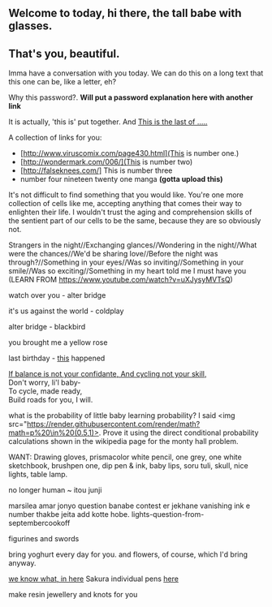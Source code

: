 ## Welcome to today, hi there, the tall babe with glasses.

<!--
You can use the [editor on GitHub](https://github.com/Fawkes4494d3/Fawkes4494d3.github.io/edit/master/index.md) to maintain and preview the content for your website in Markdown files. 
-->

## That's you, beautiful.

Imma have a conversation with you today. We can do this on a long text that this one can be, like a letter, eh?

Why this password?. **Will put a password explanation here with another link**  

It is actually, 'this is' put together. And [This is the last of .....](https://www.youtube.com/watch?v=Xm7Q8ue9kBM)

A collection of links for you:
- [http://www.viruscomix.com/page430.html](This is number one.)
- [http://wondermark.com/006/](This is number two)
- [http://falseknees.com/] This is number three 
- number four nineteen twenty one manga **(gotta upload this)** 

It's not difficult to find something that you would like. You're one more collection of cells like me, accepting anything that comes their way to enlighten their life. I wouldn't trust the aging and comprehension skills of the sentient part of our cells to be the same, because they are so obviously not.

Strangers in the night//Exchanging glances//Wondering in the night//What were the chances//We'd be sharing love//Before the night was through?//Something in your eyes//Was so inviting//Something in your smile//Was so exciting//Something in my heart told me I must have you (LEARN FROM https://www.youtube.com/watch?v=uXJysyMVTsQ)

watch over you - alter bridge

it's us against the world - coldplay 

alter bridge - blackbird

you brought me a yellow rose

last birthday - [this](href="https://youtu.be/gNTmLLZSjSs) happened


[If balance is not your confidante, And cycling not your skill,](https://people.math.osu.edu/edgar.2/square_wheels.jpg) <br>
Don't worry, li'l baby- <br> 
To cycle, made ready, <br> 
Build roads for you, I will.

what is the probability of little baby learning probability? I said <img src="https://render.githubusercontent.com/render/math?math=p%20\in%20(0.5,1)>. Prove it using the direct conditional probability calculations shown in the wikipedia page for the monty hall problem.

WANT: Drawing gloves, prismacolor white pencil, one grey, one white sketchbook, brushpen one, dip pen & ink, baby lips, soru tuli, skull, nice lights, table lamp.

no longer human ~ itou junji

marsilea amar jonyo question banabe contest er jekhane vanishing ink e number thakbe jeita add kotte hobe. 
lights-question-from-septembercookoff

figurines and swords

bring yoghurt every day for you.  and flowers, of course, which I'd bring anyway.

[we know what, in here](https://www.artlounge.in/paper-255%20/painton-multi-technique-a-grain-glued-mixed-media-paper-a5-250-gsm-pad-20-sheets)
Sakura individual pens [here](aliexpress.com)

make resin jewellery and knots for you

<!--
For more details see [GitHub Flavored Markdown](https://guides.github.com/features/mastering-markdown/). 
-->

